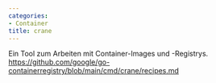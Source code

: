 ```yaml
---
categories:
- Container
title: crane
---
```


Ein Tool zum Arbeiten mit Container-Images und -Registrys.
<https://github.com/google/go-containerregistry/blob/main/cmd/crane/recipes.md>
